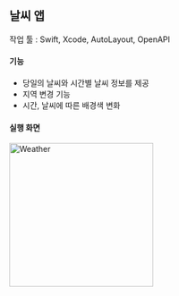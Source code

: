 ## 날씨 앱
작업 툴 : Swift, Xcode, AutoLayout, OpenAPI
#### 기능
* 당일의 날씨와 시간별 날씨 정보를 제공
* 지역 변경 기능
* 시간, 날씨에 따른 배경색 변화
#### 실행 화면
<img width="257" alt="Weather" src="https://github.com/shimdy1013/BoxOffice/assets/79740101/39b3ed88-4b08-4b2e-8082-21a34223f16c">
